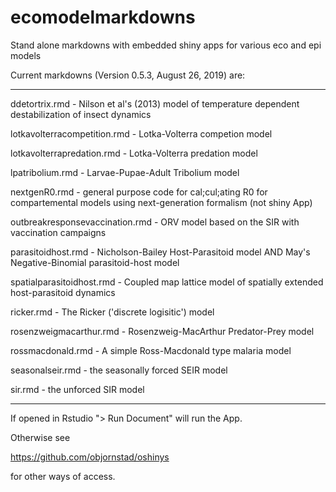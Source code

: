 # ecomodelmarkdowns

Stand alone markdowns with embedded shiny apps for various eco and epi models

Current markdowns (Version 0.5.3, August 26, 2019) are: 
_____

ddetortrix.rmd - Nilson et al's (2013) model of temperature dependent destabilization of insect dynamics

lotkavolterracompetition.rmd - Lotka-Volterra competion model

lotkavolterrapredation.rmd - Lotka-Volterra predation model

lpatribolium.rmd - Larvae-Pupae-Adult Tribolium model

nextgenR0.rmd - general purpose code for cal;cul;ating R0 for compartemental models using next-generation formalism (not shiny App)

outbreakresponsevaccination.rmd -  ORV model based on the SIR with vaccination campaigns 

parasitoidhost.rmd - Nicholson-Bailey Host-Parasitoid model AND May's Negative-Binomial parasitoid-host model

spatialparasitoidhost.rmd - Coupled map lattice model of spatially extended host-parasitoid dynamics

ricker.rmd - The Ricker ('discrete logisitic') model

rosenzweigmacarthur.rmd - Rosenzweig-MacArthur Predator-Prey model

rossmacdonald.rmd - A simple Ross-Macdonald type malaria model

seasonalseir.rmd - the seasonally forced SEIR model

sir.rmd - the unforced SIR model

____

If opened in Rstudio "> Run Document" will run the App.

Otherwise see 

https://github.com/objornstad/oshinys

for other ways of access.
